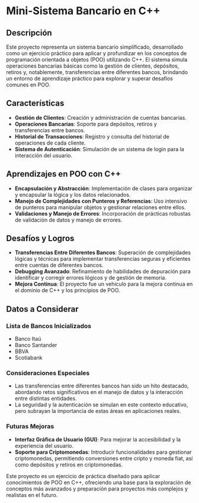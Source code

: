 # Mini-Sistema Bancario en C++

## Descripción
Este proyecto representa un sistema bancario simplificado, desarrollado como un ejercicio práctico para aplicar y profundizar en los conceptos de programación orientada a objetos (POO) utilizando C++. El sistema simula operaciones bancarias básicas como la gestión de clientes, depósitos, retiros y, notablemente, transferencias entre diferentes bancos, brindando un entorno de aprendizaje práctico para explorar y superar desafíos comunes en POO.

## Características
- **Gestión de Clientes**: Creación y administración de cuentas bancarias.
- **Operaciones Bancarias**: Soporte para depósitos, retiros y transferencias entre bancos.
- **Historial de Transacciones**: Registro y consulta del historial de operaciones de cada cliente.
- **Sistema de Autenticación**: Simulación de un sistema de login para la interacción del usuario.

## Aprendizajes en POO con C++
- **Encapsulación y Abstracción**: Implementación de clases para organizar y encapsular la lógica y los datos relacionados.
- **Manejo de Complejidades con Punteros y Referencias**: Uso intensivo de punteros para manipular objetos y gestionar relaciones entre ellos.
- **Validaciones y Manejo de Errores**: Incorporación de prácticas robustas de validación de datos y manejo de errores.

## Desafíos y Logros
- **Transferencias Entre Diferentes Bancos**: Superación de complejidades lógicas y técnicas para implementar transferencias seguras y eficientes entre cuentas de diferentes bancos.
- **Debugging Avanzado**: Refinamiento de habilidades de depuración para identificar y corregir errores lógicos y de gestión de memoria.
- **Mejora Continua**: El proyecto fue un vehículo para la mejora continua en el dominio de C++ y los principios de POO.

## Datos a Considerar

### Lista de Bancos Inicializados
- Banco Itaú 
- Banco Santander 
- BBVA 
- Scotiabank 

### Consideraciones Especiales
- Las transferencias entre diferentes bancos han sido un hito destacado, abordando retos significativos en el manejo de datos y la interacción entre distintas entidades.
- La seguridad y la autenticación se simulan en este contexto educativo, pero subrayan la importancia de estas áreas en aplicaciones reales.

### Futuras Mejoras
- **Interfaz Gráfica de Usuario (GUI)**: Para mejorar la accesibilidad y la experiencia del usuario.
- **Soporte para Criptomonedas**: Introducir funcionalidades para gestionar criptomonedas, permitiendo conversiones entre cripto y moneda fiat, así como depósitos y retiros en criptomonedas.

Este proyecto es un ejercicio de práctica diseñado para aplicar conocimientos de POO en C++, ofreciendo una base para la exploración de conceptos más avanzados y preparación para proyectos más complejos y realistas en el futuro.
